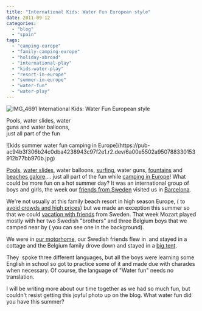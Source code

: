 ```yaml
---
title: "International Kids: Water Fun European style"
date: 2011-09-12
categories: 
  - "blog"
  - "spain"
tags: 
  - "camping-europe"
  - "family-camping-europe"
  - "holiday-abroad"
  - "international-play"
  - "kids-water-play"
  - "resort-in-europe"
  - "summer-in-europe"
  - "water-fun"
  - "water-play"
---
```


![IMG_4691](https://pub-ac94b3f306b24c0dba4238943c97f2e1.r2.dev/6a00e5502a95078833014e8b1f2689970d.jpg) International Kids: Water Fun European style

Pools, water slides, water  
guns and water balloons,  
just all part of the fun

<!--more--> ![kids summer water fun camping in Europe](https://pub-ac94b3f306b24c0dba4238943c97f2e1.r2.dev/6a00e5502a950788330153912b77bb970b.jpg)  
  
  
[Pools](http://soultravelers3new.local/2011/09/travel-health-secrets-for-long-term-digital-nomads.html "pools"), [water slides](http://soultravelers3new.local/2007/05/tuscany-camping.html "water slides"), water balloons, [surfing](http://soultravelers3new.local/2011/01/family-travel-hawaii-learning-to-surf-in-kauai.html "surfing kid"), water guns, [fountains](http://soultravelers3new.local/2009/09/family-travel-photo-austria-melk-joy-in-water.html "fountain joy") and [beaches galore](http://soultravelers3new.local/2011/07/costa-brava-and-barcelona.html "barcelona beaches").... just all part of the fun while [camping in Europe](http://soultravelers3new.local/2010/05/camping-europe-in-a-motorhome-rv-5-best-sites-roadtrip-europe-family-travel-budget-best-price.html "Camping Europe")! What could be more fun on a hot summer day? It was an international group of boys and girls, the week our [friends from Sweden](http://soultravelers3new.local/2010/03/funniest-kids-soultravelers3-family-travel-best-funny-youtube-global-kids-hilarious-sweden-trumpet-v.html "friends from sweden") visited us in [Barcelona](http://soultravelers3new.local/2007/05/barcelona-beach.html "barcelona").  
  
We're not usually at this family beach resort in high season Europe, ( to [avoid crowds and high prices](http://soultravelers3new.local/2010/07/how-to-travel-without-crowds-in-high-season-finding-bargains-peace-value-away-from-tourist-areas-tip.html "avoid crowds and high prices")) but we made an exception this summer so that we could [vacation with friends](http://soultravelers3new.local/2009/05/family-travel-photo-sweden-reindeer-meat-in-kota-traditional-sami-lapland.html "vacation with friends") from Sweden. That week Mozart played mostly with her two Swedish "brothers" and three Belgium boys that we camped near by ( you can see one in the background).  
  
We were in [our motorhome](http://soultravelers3new.local/2011/07/what-our-nomadic-travel-lifestyle-looks-like-family-fun.html "Our motorhome"), our Swedish friends flew in  and stayed in a cottage and the Belgium family drove down and stayed in a [big tent](http://soultravelers3new.local/2010/06/big-tent-camping-in-europe-glamping-european-style-frugal-minimalist-luxury-backpacking-flashpacking.html "big tent").  
  
They  spoke three different languages, but all the boys were learning some English in school so got to practice some of it and made due with charades when necessary. Of course, the language of "Water fun" needs no translation.  
  
I will be writing more about our time together as we had so much fun, but couldn't resist getting this joyful photo up on the blog. What water fun did you have this summer?
